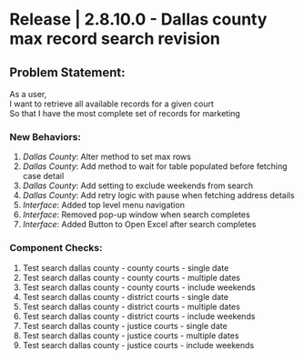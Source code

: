 # Release | 2.8.10.0 - Dallas county max record search revision

## Problem Statement:
As a user,  
I want to retrieve all available records for a given court  
So that I have the most complete set of records for marketing

### New Behaviors:
1. *Dallas County*: Alter method to set max rows
1. *Dallas County*: Add method to wait for table populated before fetching case detail
1. *Dallas County*: Add setting to exclude weekends from search
1. *Dallas County*: Add retry logic with pause when fetching address details
1. *Interface*: Added top level menu navigation
1. *Interface*: Removed pop-up window when search completes
1. *Interface*: Added Button to Open Excel after search completes

### Component Checks:
1. Test search dallas county - county courts - single date
1. Test search dallas county - county courts - multiple dates
1. Test search dallas county - county courts - include weekends
1. Test search dallas county - district courts - single date
1. Test search dallas county - district courts - multiple dates
1. Test search dallas county - district courts - include weekends
1. Test search dallas county - justice courts - single date
1. Test search dallas county - justice courts - multiple dates
1. Test search dallas county - justice courts - include weekends